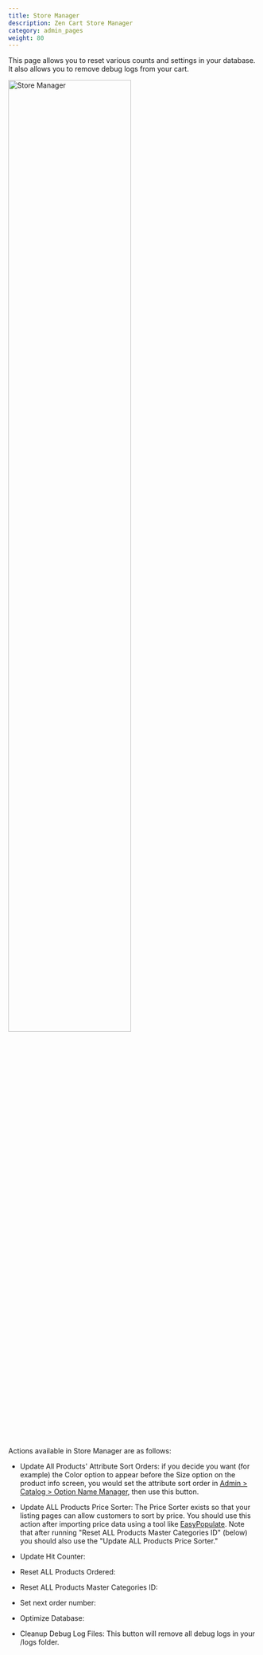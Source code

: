 ```yaml
---
title: Store Manager
description: Zen Cart Store Manager
category: admin_pages
weight: 80
---
```


This page allows you to reset various counts and settings in your database.
It also allows you to remove debug logs from your cart.

<img alt="Store Manager" src="/images/store_manager.png" width="70%" />

Actions available in Store Manager are as follows: 

- Update All Products' Attribute Sort Orders: if you decide you want (for example) the Color option to appear before the Size option on the product info screen, you would set the attribute sort order in [Admin > Catalog > Option Name Manager](/user/admin_pages/catalog/option_name_manager/), then use this button. 

- Update ALL Products Price Sorter: The Price Sorter exists so that your listing pages can allow customers to sort by price.  You should use this action after importing price data using a tool like [EasyPopulate](/user/products/easypopulate). 
Note that after running "Reset ALL Products Master Categories ID" (below) you should also use the "Update ALL Products Price Sorter." 

- Update Hit Counter:

- Reset ALL Products Ordered:

- Reset ALL Products Master Categories ID:

- Set next order number:

- Optimize Database: 

- Cleanup Debug Log Files: This button will remove all debug logs in your /logs folder. 

